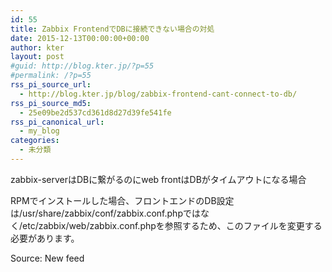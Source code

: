 ```yaml
---
id: 55
title: Zabbix FrontendでDBに接続できない場合の対処
date: 2015-12-13T00:00:00+00:00
author: kter
layout: post
#guid: http://blog.kter.jp/?p=55
#permalink: /?p=55
rss_pi_source_url:
  - http://blog.kter.jp/blog/zabbix-frontend-cant-connect-to-db/
rss_pi_source_md5:
  - 25e09be2d537cd361d8d27d39fe541fe
rss_pi_canonical_url:
  - my_blog
categories:
  - 未分類
---
```

zabbix-serverはDBに繋がるのにweb frontはDBがタイムアウトになる場合

RPMでインストールした場合、フロントエンドのDB設定は/usr/share/zabbix/conf/zabbix.conf.phpではなく/etc/zabbix/web/zabbix.conf.phpを参照するため、このファイルを変更する必要があります。

Source: New feed